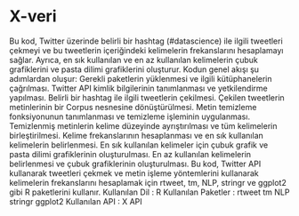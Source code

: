 # X-veri
Bu kod, Twitter üzerinde belirli bir hashtag (#datascience) ile ilgili tweetleri çekmeyi ve bu tweetlerin içeriğindeki kelimelerin frekanslarını hesaplamayı sağlar. Ayrıca, en sık kullanılan ve en az kullanılan kelimelerin çubuk grafiklerini ve pasta dilimi grafiklerini oluşturur.
Kodun genel akışı şu adımlardan oluşur:
Gerekli paketlerin yüklenmesi ve ilgili kütüphanelerin çağrılması.
Twitter API kimlik bilgilerinin tanımlanması ve yetkilendirme yapılması.
Belirli bir hashtag ile ilgili tweetlerin çekilmesi.
Çekilen tweetlerin metinlerinin bir Corpus nesnesine dönüştürülmesi.
Metin temizleme fonksiyonunun tanımlanması ve temizleme işleminin uygulanması.
Temizlenmiş metinlerin kelime düzeyinde ayrıştırılması ve tüm kelimelerin birleştirilmesi.
Kelime frekanslarının hesaplanması ve en sık kullanılan kelimelerin belirlenmesi.
En sık kullanılan kelimeler için çubuk grafik ve pasta dilimi grafiklerinin oluşturulması.
En az kullanılan kelimelerin belirlenmesi ve çubuk grafiklerinin oluşturulması.
Bu kod, Twitter API kullanarak tweetleri çekmek ve metin işleme yöntemlerini kullanarak kelimelerin frekanslarını hesaplamak için rtweet, tm, NLP, stringr ve ggplot2 gibi R paketlerini kullanır.
Kullanılan Dil : R
Kullanılan Paketler : rtweet tm NLP stringr ggplot2
Kullanılan API : X API
